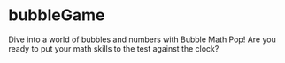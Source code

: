 # bubbleGame
Dive into a world of bubbles and numbers with Bubble Math Pop! Are you ready to put your math skills to the test against the clock?
